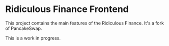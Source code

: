 # Ridiculous Finance Frontend

This project contains the main features of the Ridiculous Finance. It's a fork of PancakeSwap.

This is a work in progress.
